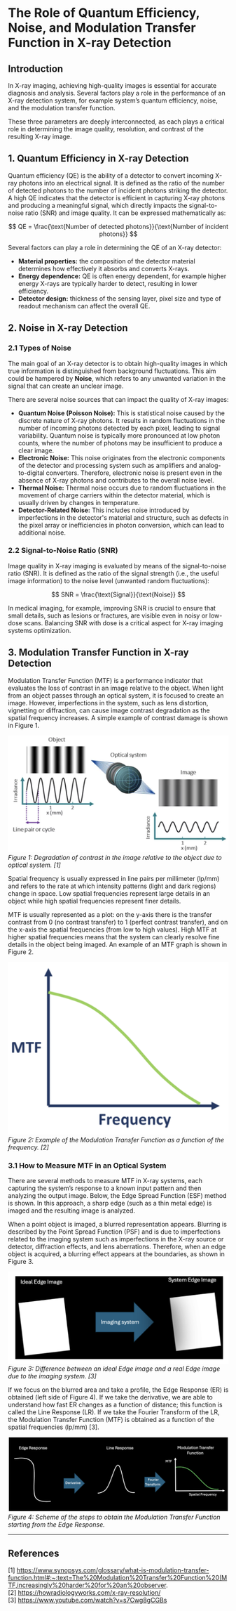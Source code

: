# The Role of Quantum Efficiency, Noise, and Modulation Transfer Function in X-ray Detection

## Introduction

In X-ray imaging, achieving high-quality images is essential for accurate diagnosis and analysis. Several factors play a role in the performance of an X-ray detection system, for example system’s quantum efficiency, noise, and the modulation transfer function.

These three parameters are deeply interconnected, as each plays a critical role in determining the image quality, resolution, and contrast of the resulting X-ray image.

## 1. Quantum Efficiency in X-ray Detection

Quantum efficiency (QE) is the ability of a detector to convert incoming X-ray photons into an electrical signal. It is defined as the ratio of the number of detected photons to the number of incident photons striking the detector. A high QE indicates that the detector is efficient in capturing X-ray photons and producing a meaningful signal, which directly impacts the signal-to-noise ratio (SNR) and image quality. It can be expressed mathematically as:

$$
QE = \frac{\text{Number of detected photons}}{\text{Number of incident photons}}
$$

Several factors can play a role in determining the QE of an X-ray detector:

- **Material properties:** the composition of the detector material determines how effectively it absorbs and converts X-rays.
- **Energy dependence:** QE is often energy dependent, for example higher energy X-rays are typically harder to detect, resulting in lower efficiency.
- **Detector design:** thickness of the sensing layer, pixel size and type of readout mechanism can affect the overall QE.

## 2. Noise in X-ray Detection

### 2.1 Types of Noise

The main goal of an X-ray detector is to obtain high-quality images in which true information is distinguished from background fluctuations. This aim could be hampered by **Noise**, which refers to any unwanted variation in the signal that can create an unclear image.

There are several noise sources that can impact the quality of X-ray images:

- **Quantum Noise (Poisson Noise):** This is statistical noise caused by the discrete nature of X-ray photons. It results in random fluctuations in the number of incoming photons detected by each pixel, leading to signal variability. Quantum noise is typically more pronounced at low photon counts, where the number of photons may be insufficient to produce a clear image.
- **Electronic Noise:** This noise originates from the electronic components of the detector and processing system such as amplifiers and analog-to-digital converters. Therefore, electronic noise is present even in the absence of X-ray photons and contributes to the overall noise level.
- **Thermal Noise:** Thermal noise occurs due to random fluctuations in the movement of charge carriers within the detector material, which is usually driven by changes in temperature.
- **Detector-Related Noise:** This includes noise introduced by imperfections in the detector's material and structure, such as defects in the pixel array or inefficiencies in photon conversion, which can lead to additional noise.

### 2.2 Signal-to-Noise Ratio (SNR)

Image quality in X-ray imaging is evaluated by means of the signal-to-noise ratio (SNR). It is defined as the ratio of the signal strength (i.e., the useful image information) to the noise level (unwanted random fluctuations):

$$
SNR = \frac{\text{Signal}}{\text{Noise}}
$$

In medical imaging, for example, improving SNR is crucial to ensure that small details, such as lesions or fractures, are visible even in noisy or low-dose scans. Balancing SNR with dose is a critical aspect for X-ray imaging systems optimization.

## 3. Modulation Transfer Function in X-ray Detection

Modulation Transfer Function (MTF) is a performance indicator that evaluates the loss of contrast in an image relative to the object. When light from an object passes through an optical system, it is focused to create an image. However, imperfections in the system, such as lens distortion, vignetting or diffraction, can cause image contrast degradation as the spatial frequency increases. A simple example of contrast damage is shown in Figure 1.

![Figure 1: Degradation of contrast in the image relative to the object due to optical system](ContrastDeg.png)  
*Figure 1: Degradation of contrast in the image relative to the object due to optical system. [1]*

Spatial frequency is usually expressed in line pairs per millimeter (lp/mm) and refers to the rate at which intensity patterns (light and dark regions) change in space. Low spatial frequencies represent large details in an object while high spatial frequencies represent finer details.

MTF is usually represented as a plot: on the y-axis there is the transfer contrast from 0 (no contrast transfer) to 1 (perfect contrast transfer), and on the x-axis the spatial frequencies (from low to high values). High MTF at higher spatial frequencies means that the system can clearly resolve fine details in the object being imaged. An example of an MTF graph is shown in Figure 2.

![Figure 2: Example of the Modulation Transfer Function as a function of frequency](MTF.png)  
*Figure 2: Example of the Modulation Transfer Function as a function of the frequency. [2]*

### 3.1 How to Measure MTF in an Optical System

There are several methods to measure MTF in X-ray systems, each capturing the system’s response to a known input pattern and then analyzing the output image. Below, the Edge Spread Function (ESF) method is shown. In this approach, a sharp edge (such as a thin metal edge) is imaged and the resulting image is analyzed.

When a point object is imaged, a blurred representation appears. Blurring is described by the Point Spread Function (PSF) and is due to imperfections related to the imaging system such as imperfections in the X-ray source or detector, diffraction effects, and lens aberrations. Therefore, when an edge object is acquired, a blurring effect appears at the boundaries, as shown in Figure 3.

![Figure 3: Difference between an ideal edge image and a real edge image due to the imaging system](blurr.png)  
*Figure 3: Difference between an ideal Edge image and a real Edge image due to the imaging system. [3]*

If we focus on the blurred area and take a profile, the Edge Response (ER) is obtained (left side of Figure 4). If we take the derivative, we are able to understand how fast ER changes as a function of distance; this function is called the Line Response (LR). If we take the Fourier Transform of the LR, the Modulation Transfer Function (MTF) is obtained as a function of the spatial frequencies (lp/mm) [3].

![Figure 4: Scheme of the steps to obtain the Modulation Transfer Function starting from the Edge Response](edgeMTF.png)  
*Figure 4: Scheme of the steps to obtain the Modulation Transfer Function starting from the Edge Response.*

---

## References

[1] https://www.synopsys.com/glossary/what-is-modulation-transfer-function.html#:~:text=The%20Modulation%20Transfer%20Function%20(MTF,increasingly%20harder%20for%20an%20observer.  
[2] https://howradiologyworks.com/x-ray-resolution/  
[3] https://www.youtube.com/watch?v=s7Cwg8gCGBs
